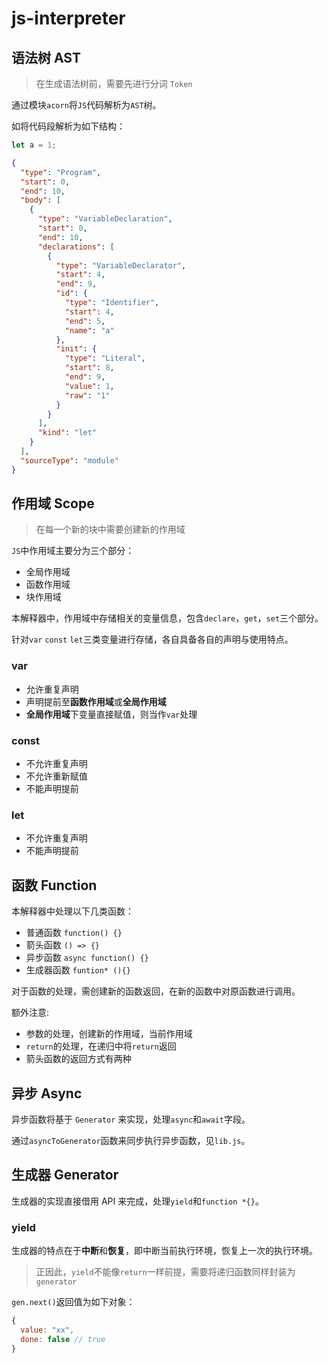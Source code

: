 # js-interpreter

## 语法树 AST

> 在生成语法树前，需要先进行分词 `Token`

通过模块`acorn`将`JS`代码解析为`AST`树。

如将代码段解析为如下结构：

```js
let a = 1;
```

```json
{
  "type": "Program",
  "start": 0,
  "end": 10,
  "body": [
    {
      "type": "VariableDeclaration",
      "start": 0,
      "end": 10,
      "declarations": [
        {
          "type": "VariableDeclarator",
          "start": 4,
          "end": 9,
          "id": {
            "type": "Identifier",
            "start": 4,
            "end": 5,
            "name": "a"
          },
          "init": {
            "type": "Literal",
            "start": 8,
            "end": 9,
            "value": 1,
            "raw": "1"
          }
        }
      ],
      "kind": "let"
    }
  ],
  "sourceType": "module"
}
```

## 作用域 Scope

> 在每一个新的块中需要创建新的作用域

`JS`中作用域主要分为三个部分：

- 全局作用域
- 函数作用域
- 块作用域

本解释器中，作用域中存储相关的变量信息，包含`declare`，`get`，`set`三个部分。

针对`var` `const` `let`三类变量进行存储，各自具备各自的声明与使用特点。

### var

- 允许重复声明
- 声明提前至**函数作用域**或**全局作用域**
- **全局作用域**下变量直接赋值，则当作`var`处理

### const

- 不允许重复声明
- 不允许重新赋值
- 不能声明提前

### let

- 不允许重复声明
- 不能声明提前

## 函数 Function

本解释器中处理以下几类函数：

- 普通函数 `function() {}`
- 箭头函数 `() => {}`
- 异步函数 `async function() {}`
- 生成器函数 `funtion* (){}`

对于函数的处理，需创建新的函数返回，在新的函数中对原函数进行调用。

额外注意:

- 参数的处理，创建新的作用域，当前作用域
- `return`的处理，在递归中将`return`返回
- 箭头函数的返回方式有两种

## 异步 Async

异步函数将基于 `Generator` 来实现，处理`async`和`await`字段。

通过`asyncToGenerator`函数来同步执行异步函数，见`lib.js`。

## 生成器 Generator

生成器的实现直接借用 API 来完成，处理`yield`和`function *{}`。

### yield

生成器的特点在于**中断**和**恢复**，即中断当前执行环境，恢复上一次的执行环境。

> 正因此，`yield`不能像`return`一样前提，需要将递归函数同样封装为 `generator`

`gen.next()`返回值为如下对象：

```js
{
  value: "xx",
  done: false // true
}
```
